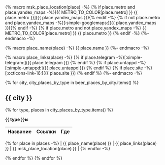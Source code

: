 {% macro msk_place_location(place) -%}
{% if place.metro and place.yandex_maps -%}[{{ METRO_TO_COLOR[place.metro] }} {{ place.metro }}]({{ place.yandex_maps }}){% endif -%}
{% if not place.metro and place.yandex_maps -%}[:simple-googlemaps:]({{ place.yandex_maps }}){% endif -%}
{% if place.metro and not place.yandex_maps -%} {{ METRO_TO_COLOR[place.metro] }} {{ place.metro }} {% endif -%}
{%- endmacro -%}


{% macro place_name(place) -%}
{{ place.name }}
{%- endmacro -%}

{% macro place_links(place) -%}
{% if place.telegram -%}[:simple-telegram:]({{ place.telegram }}) {% endif %} {% if place.untappd -%}[:simple-untappd:]({{ place.untappd }}) {% endif %} {% if place.site -%}[:octicons-link-16:]({{ place.site }}) {% endif %}
{%- endmacro -%}

{% for city, city_places_by_type in beer_places_by_city.items() %}
## {{ city }}

{% for type, places in city_places_by_type.items() %}

**{{ type }}ы**

| Название | Ссылки | Где |
|----------|--------|-----|
{% for place in places -%}
| {{ place_name(place) }} | {{ place_links(place) }} | {{ msk_place_location(place) }} |
{% endfor -%}

{% endfor %}
{% endfor %}
